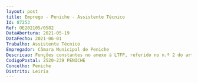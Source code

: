 ```yaml
--- 
layout: post
title: Emprego - Peniche - Assistente Técnico
Id: 87253
Ref: OE202105/0582
DataAbertura: 2021-05-19
DataFecho: 2021-06-01
Trabalho: Assistente Técnico
Empregador: Câmara Municipal de Peniche
Descricao: Funções constantes no anexo à LTFP, referido no n.º 2 do artigo 88.º, ao qual corresponde, respetivamente, o grau de complexidade funcional 2 e nos termos do definido no Mapa de Pessoal deste Município, exerce funções de natureza executiva, de aplicação de métodos e processos, com base em diretivas definidas e instruções gerais, de grau médio de complexidade, no âmbito do apoio administrativo à direção da DEA. Realiza ainda, atendimento aos munícipes  Registo e encaminhamento de reclamações e sugestões  Reserva e restantes procedimentos ligados à utilização dos autocarros municipais  Procedimentos ligados à inspeção de elevadores  Procedimentos relativos à emissão de passes escolares  Ordens de serviço solicitadas superiormente, em especial para os serviços de higiene e limpeza, espaços verdes, eletricidade, mercados e feiras, etc.  Contratualização de energia elétrica para eventos  Registo, encaminhamento e avaliação de recolhas de monstros domésticos ao domicilio  Notificações e acompanhamento dos pedidos de limpeza de terrenos  Registo e encaminhamento de toda a correspondência da DEA  Registo e encaminhamento de pareceres do serviço do cemitério municipal  Emissão de cartões de feirantes  Informação sobre o licenciamento de táxis  Encaminhamento e registo dos processos de obras particulares, quando existem pareceres de energia, comunicações, RSU e paisagismo  Emissões de requisições internas  Execução de guias de acompanhamento de resíduos.
CodigoPostal: 2520-239 PENICHE
Concelho: Peniche
Distrito: Leiria
--- 
```

